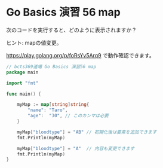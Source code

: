 # Go Basics 演習 56 map

次のコードを実行すると、どのように表示されますか？

ヒント: mapの値変更。

https://play.golang.org/p/foRsYv5Arq9 で動作確認できます。

```go
// bcts369道場 Go Basics 演習56 map
package main

import "fmt"

func main() {

	myMap := map[string]string{
		"name": "Taro",
		"age":  "30", // このカンマは必要
	}

	myMap["bloodtype"] = "AB" // 初期化後は要素を追加できます
	fmt.Println(myMap)

	myMap["bloodtype"] = "A"  // 内容も変更できます
	fmt.Println(myMap)
}

```
